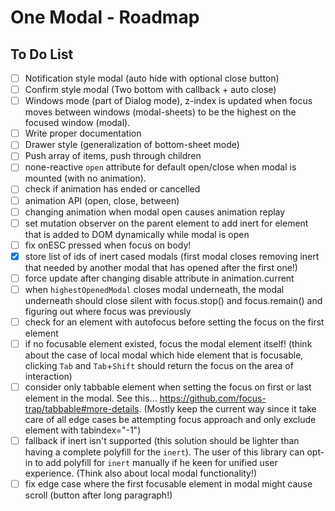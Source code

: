 # One Modal - Roadmap

## To Do List

- [ ] Notification style modal (auto hide with optional close button)
- [ ] Confirm style modal (Two bottom with callback + auto close)
- [ ] Windows mode (part of Dialog mode), z-index is updated when focus moves between windows (modal-sheets) to be the highest on the focused window (modal).
- [ ] Write proper documentation
- [ ] Drawer style (generalization of bottom-sheet mode)
- [ ] Push array of items, push through children
- [ ] none-reactive `open` attribute for default open/close when modal is mounted (with no animation).
- [ ] check if animation has ended or cancelled
- [ ] animation API (open, close, between)
- [ ] changing animation when modal open causes animation replay
- [ ] set mutation observer on the parent element to add inert for element that is added to DOM dynamically while modal is open
- [ ] fix onESC pressed when focus on body!
- [x] store list of ids of inert cased modals (first modal closes removing inert that needed by another modal that has opened after the first one!)
- [ ] force update after changing disable attribute in animation.current
- [ ] when `highestOpenedModal` closes modal underneath, the modal underneath should close silent with focus.stop() and focus.remain() and figuring out where focus was previously
- [ ] check for an element with autofocus before setting the focus on the first element
- [ ] if no focusable element existed, focus the modal element itself! (think about the case of local modal which hide element that is focusable, clicking `Tab` and `Tab`+`Shift` should return the focus on the area of interaction)
- [ ] consider only tabbable element when setting the focus on first or last element in the modal. See this... <https://github.com/focus-trap/tabbable#more-details>. (Mostly keep the current way since it take care of all edge cases be attempting focus approach and only exclude element with tabindex="-1")
- [ ] fallback if inert isn't supported (this solution should be lighter than having a complete polyfill for the `inert`). The user of this library can opt-in to add polyfill for `inert` manually if he keen for unified user experience. (Think also about local modal functionality!)
- [ ] fix edge case where the first focusable element in modal might cause scroll (button after long paragraph!)